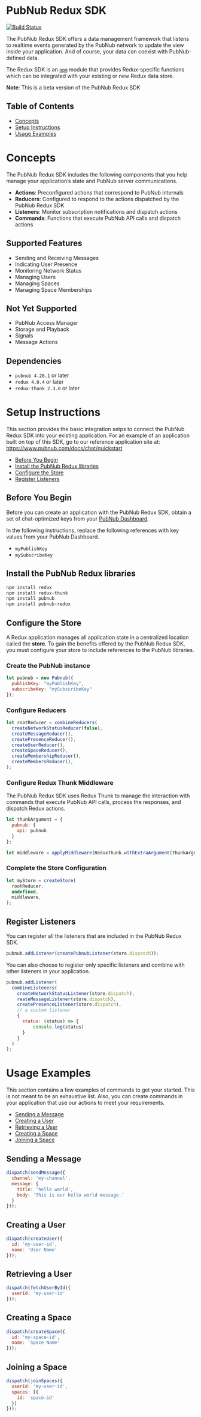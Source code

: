 # PubNub Redux SDK

[![Build Status](https://travis-ci.com/pubnub/redux-private.svg?token=YsmKFsfjLzvXVeqFdpCL&branch=master)](https://travis-ci.com/pubnub/redux-private)

The PubNub Redux SDK offers a data management framework that listens to realtime events generated by the PubNub network
to update the view inside your application. And of course, your data can coexist with PubNub-defined data.

The Redux SDK is an [`npm`](https://docs.npmjs.com/about-npm/) module that provides
Redux-specific functions which can be integrated with your existing or new Redux data store.

**Note**: This is a beta version of the PubNub Redux SDK

## Table of Contents

- [Concepts](#concepts)
- [Setup Instructions](#setup-instructions)
- [Usage Examples](#usage-examples)

# Concepts

The PubNub Redux SDK includes the following components that you help manage your application’s state and PubNub server communications.

- **Actions**: Preconfigured actions that correspond to PubNub internals 
- **Reducers**: Configured to respond to the actions dispatched by the PubNub Redux SDK
- **Listeners**: Monitor subscription notifications and dispatch actions
- **Commands**: Functions that execute PubNub API calls and dispatch actions

## Supported Features

- Sending and Receiving Messages
- Indicating User Presence
- Monitoring Network Status
- Managing Users
- Managing Spaces
- Managing Space Memberships

## Not Yet Supported

- PubNub Access Manager
- Storage and Playback
- Signals
- Message Actions

## Dependencies

- `pubnub 4.26.1` or later
- `redux 4.0.4` or later
- `redux-thunk 2.3.0` or later

# Setup Instructions

This section provides the basic integration setps to connect the PubNub Redux SDK into your existing application. For an example
of an application built on top of this SDK, go to our reference application site at: https://www.pubnub.com/docs/chat/quickstart

- [Before You Begin](#before-you-begin)
- [Install the PubNub Redux libraries](#install-the-pubnub-redux-libraries)
- [Configure the Store](#configure-the-store)
- [Register Listeners](#register-listeners)

## Before You Begin

Before you can create an application with the PubNub Redux SDK, obtain a set of chat-optimized keys from your [PubNub Dashboard](https://dashboard.pubnub.com/).

In the following instructions, replace the following references with key values from your PubNub Dashboard.

- `myPublishKey`
- `mySubscribeKey`

## Install the PubNub Redux libraries

```bash
npm install redux
npm install redux-thunk
npm install pubnub
npm install pubnub-redux
```

## Configure the Store

A Redux application manages all application state in a centralized location called the **store**.
To gain the benefits offered by the PubNub Redux SDK, you must configure your store to include references to the PubNub libraries.

### Create the PubNub instance

```javascript
let pubnub = new Pubnub({
  publishKey: "myPublishKey",
  subscribeKey: "mySubscribeKey"
});
```

### Configure Reducers

```javascript
let rootReducer = combineReducers(
  createNetworkStatusReducer(false),
  createMessageReducer(),
  createPresenceReducer(),
  createUserReducer(),
  createSpaceReducer(),
  createMembershipReducer(),
  createMembersReducer(),
);
```

### Configure Redux Thunk Middleware

The PubNub Redux SDK uses Redux Thunk to manage the interaction with commands that execute PubNub API calls, process the responses, and dispatch Redux actions.

```javascript
let thunkArgument = {
  pubnub: {
    api: pubnub
  }
};

let middleware = applyMiddleware(ReduxThunk.withExtraArgument(thunkArgument));
```

### Complete the Store Configuration

```javascript
let myStore = createStore(
  rootReducer,
  undefined,
  middleware,
);

```

## Register Listeners

You can register all the listeners that are included in the PubNub Redux SDK.

```javascript
pubnub.addListener(createPubnubListener(store.dispatch));
```

You can also choose to register only specific listeners and combine with other listeners in your application.

```javascript
pubnub.addListener(
  combineListeners(
    createNetworkStatusListener(store.dispatch),
    reateMessageListener(store.dispatch),
    createPresenceListener(store.dispatch),
    // a custom listener
    {
      status: (status) => {
          console.log(status)
      }
    }
  )
);
```

# Usage Examples

This section contains a few examples of commands to get your started. This is not meant to be an exhaustive list.
Also, you can create commands in your application that use our actions to meet your requirements.

- [Sending a Message](#sending-a-message)
- [Creating a User](#creating-a-user)
- [Retrieving a User](#retrieving-a-user)
- [Creating a Space](#creating-a-space)
- [Joining a Space](#joining-a-space)

## Sending a Message

```javascript
dispatch(sendMessage({
  channel: 'my-channel',
  message: {
    title: 'hello world',
    body: 'This is our hello world message.'
  }
}));
```

## Creating a User

```javascript
dispatch(createUser({
  id: 'my-user-id',
  name: 'User Name'
}));
```

## Retrieving a User

```javascript
dispatch(fetchUserById({
  userId: 'my-user-id'
}));
```

## Creating a Space

```javascript
dispatch(createSpace({
  id: 'my-space-id',
  name: 'Space Name'
}));
```

## Joining a Space

```javascript
dispatch(joinSpaces({
  userId: 'my-user-id',
  spaces: [{
    id: 'space-id'
  }]
}));
```
